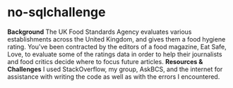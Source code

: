 # no-sqlchallenge
**Background**
The UK Food Standards Agency evaluates various establishments across the United Kingdom, and gives them a food hygiene rating. You've been contracted by the editors of a food magazine, Eat Safe, Love, to evaluate some of the ratings data in order to help their journalists and food critics decide where to focus future articles.
**Resources & Challenges**
I used StackOverflow, my group, AskBCS, and the internet for assistance with writing the code as well as with the errors I encountered.
